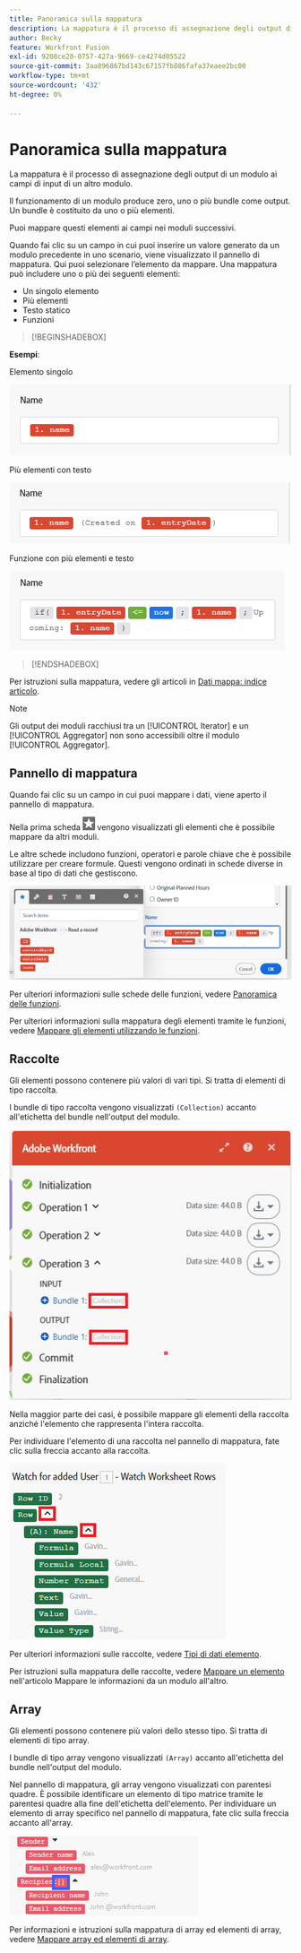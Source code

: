 ```yaml
---
title: Panoramica sulla mappatura
description: La mappatura è il processo di assegnazione degli output di un modulo, strutturati in elementi, ai campi di input di un altro modulo.
author: Becky
feature: Workfront Fusion
exl-id: 9208ce20-0757-427a-9669-ce4274d05522
source-git-commit: 3aa896867bd143c67157fb886fafa37eaee2bc00
workflow-type: tm+mt
source-wordcount: '432'
ht-degree: 0%

---
```


# Panoramica sulla mappatura

La mappatura è il processo di assegnazione degli output di un modulo ai campi di input di un altro modulo.

Il funzionamento di un modulo produce zero, uno o più bundle come output. Un bundle è costituito da uno o più elementi.

Puoi mappare questi elementi ai campi nei moduli successivi.

Quando fai clic su un campo in cui puoi inserire un valore generato da un modulo precedente in uno scenario, viene visualizzato il pannello di mappatura. Qui puoi selezionare l’elemento da mappare. Una mappatura può includere uno o più dei seguenti elementi:

* Un singolo elemento
* Più elementi
* Testo statico
* Funzioni

>[!BEGINSHADEBOX]

**Esempi**:

Elemento singolo

![Mappa elemento singolo](assets/map-single.png)

Più elementi con testo

![Mappa più elementi](assets/map-multiple-with-text.png)

Funzione con più elementi e testo

![Mappa formula con testo](assets/map-formula-with-text.png)


>[!ENDSHADEBOX]


Per istruzioni sulla mappatura, vedere gli articoli in [Dati mappa: indice articolo](/help/workfront-fusion/create-scenarios/map-data/map-data-toc.md).

>[!NOTE]
>
>Gli output dei moduli racchiusi tra un [!UICONTROL Iterator] e un [!UICONTROL Aggregator] non sono accessibili oltre il modulo [!UICONTROL Aggregator].

## Pannello di mappatura

Quando fai clic su un campo in cui puoi mappare i dati, viene aperto il pannello di mappatura.

Nella prima scheda ![Mappa da altri moduli](assets/toolbar-icon-functions-you-map-from-other-modules.png) vengono visualizzati gli elementi che è possibile mappare da altri moduli.

Le altre schede includono funzioni, operatori e parole chiave che è possibile utilizzare per creare formule. Questi vengono ordinati in schede diverse in base al tipo di dati che gestiscono.

![Pannello mappature](assets/mapping-panel-blank.png)


Per ulteriori informazioni sulle schede delle funzioni, vedere [Panoramica delle funzioni](/help/workfront-fusion/get-started-with-fusion/understand-fusion/function-overview.md).

Per ulteriori informazioni sulla mappatura degli elementi tramite le funzioni, vedere [Mappare gli elementi utilizzando le funzioni](/help/workfront-fusion/create-scenarios/map-data/map-using-functions.md).

## Raccolte

Gli elementi possono contenere più valori di vari tipi. Si tratta di elementi di tipo raccolta.

I bundle di tipo raccolta vengono visualizzati `(Collection)` accanto all&#39;etichetta del bundle nell&#39;output del modulo.

![Raccolta](assets/collection.png)

Nella maggior parte dei casi, è possibile mappare gli elementi della raccolta anziché l&#39;elemento che rappresenta l&#39;intera raccolta.

Per individuare l&#39;elemento di una raccolta nel pannello di mappatura, fate clic sulla freccia accanto alla raccolta.

![Elenco a discesa della raccolta](assets/collection-dropdown.png)

Per ulteriori informazioni sulle raccolte, vedere [Tipi di dati elemento](/help/workfront-fusion/references/mapping-panel/data-types/item-data-types.md).

Per istruzioni sulla mappatura delle raccolte, vedere [Mappare un elemento](/help/workfront-fusion/create-scenarios/map-data/map-data-from-one-to-another.md#map-an-item) nell&#39;articolo Mappare le informazioni da un modulo all&#39;altro.

## Array

Gli elementi possono contenere più valori dello stesso tipo. Si tratta di elementi di tipo array.

I bundle di tipo array vengono visualizzati `(Array)` accanto all&#39;etichetta del bundle nell&#39;output del modulo.

Nel pannello di mappatura, gli array vengono visualizzati con parentesi quadre. È possibile identificare un elemento di tipo matrice tramite le parentesi quadre alla fine dell&#39;etichetta dell&#39;elemento. Per individuare un elemento di array specifico nel pannello di mappatura, fate clic sulla freccia accanto all&#39;array.

![Array](assets/array.png)

Per informazioni e istruzioni sulla mappatura di array ed elementi di array, vedere [Mappare array ed elementi di array](/help/workfront-fusion/create-scenarios/map-data/map-an-array.md).
